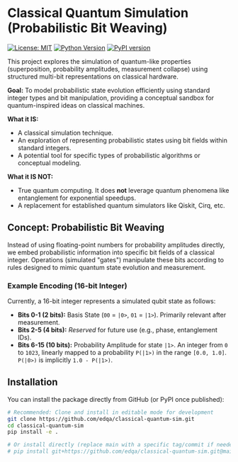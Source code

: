 # Classical Quantum Simulation (Probabilistic Bit Weaving)

[![License: MIT](https://img.shields.io/badge/License-MIT-yellow.svg)](https://opensource.org/licenses/MIT) <!-- Or Apache 2.0 -->
[![Python Version](https://img.shields.io/pypi/pyversions/classical-quantum-sim)](https://pypi.org/project/classical-quantum-sim/) <!-- Placeholder until published -->
[![PyPI version](https://badge.fury.io/py/classical-quantum-sim.svg)](https://badge.fury.io/py/classical-quantum-sim) <!-- Placeholder until published -->

This project explores the simulation of quantum-like properties (superposition, probability amplitudes, measurement collapse) using structured multi-bit representations on classical hardware.

**Goal:** To model probabilistic state evolution efficiently using standard integer types and bit manipulation, providing a conceptual sandbox for quantum-inspired ideas on classical machines.

**What it IS:**
*   A classical simulation technique.
*   An exploration of representing probabilistic states using bit fields within standard integers.
*   A potential tool for specific types of probabilistic algorithms or conceptual modeling.

**What it IS NOT:**
*   True quantum computing. It does **not** leverage quantum phenomena like entanglement for exponential speedups.
*   A replacement for established quantum simulators like Qiskit, Cirq, etc.

## Concept: Probabilistic Bit Weaving

Instead of using floating-point numbers for probability amplitudes directly, we embed probabilistic information into specific bit fields of a classical integer. Operations (simulated "gates") manipulate these bits according to rules designed to mimic quantum state evolution and measurement.

### Example Encoding (16-bit Integer)

Currently, a 16-bit integer represents a simulated qubit state as follows:

*   **Bits 0-1 (2 bits):** Basis State (`00` = `|0>`, `01` = `|1>`). Primarily relevant after measurement.
*   **Bits 2-5 (4 bits):** *Reserved* for future use (e.g., phase, entanglement IDs).
*   **Bits 6-15 (10 bits):** Probability Amplitude for state `|1>`. An integer from `0` to `1023`, linearly mapped to a probability `P(|1>)` in the range `[0.0, 1.0]`. `P(|0>)` is implicitly `1.0 - P(|1>)`.

## Installation

You can install the package directly from GitHub (or PyPI once published):

```bash
# Recommended: Clone and install in editable mode for development
git clone https://github.com/edqa/classical-quantum-sim.git
cd classical-quantum-sim
pip install -e .

# Or install directly (replace main with a specific tag/commit if needed)
# pip install git+https://github.com/edqa/classical-quantum-sim.git@main